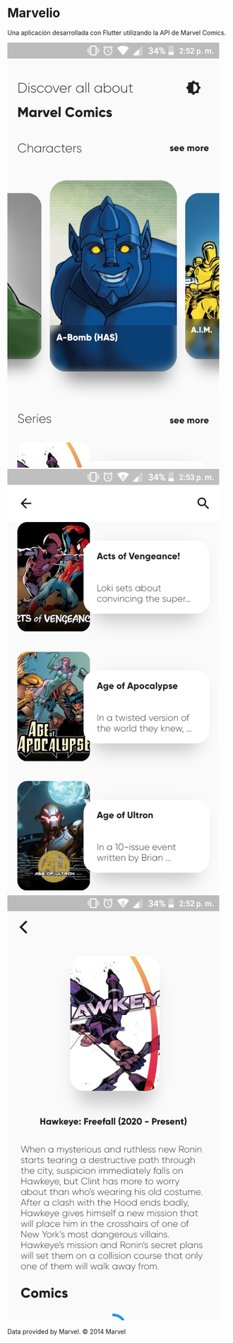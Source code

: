 # Marvelio

Una aplicación desarrollada con Flutter utilizando la API de Marvel Comics.

![](assets/images/s_1.jpeg)
![](assets/images/s_2.jpeg)
![](assets/images/s_3.jpeg)

Data provided by Marvel. © 2014 Marvel